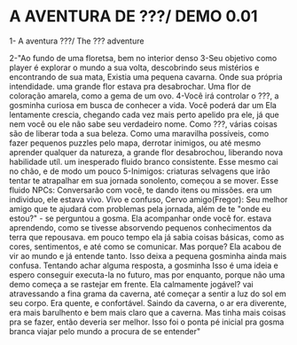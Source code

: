 # A AVENTURA DE ???/ DEMO 0.01

1- A aventura ???/ The ??? adventure

2-"Ao fundo de uma floretsa, bem no interior denso                    3-Seu objetivo como player é explorar o mundo a sua volta, descobrindo seus mistérios e encontrando 
de sua mata, Existia uma pequena cavarna. Onde                        sua própria intendidade.
uma grande flor estava pra desabrochar. Uma 
flor de coloração amarela, como a gema de um ovo.                     4-Você irá controlar o ???, a gosminha curiosa em busca de conhecer a vida. Você poderá dar um
Ela lentamente crescia, chegando cada vez mais perto                  apelido pra ele, já que nem você ou ele não sabe seu verdadeiro nome. Como ???, várias coisas são
de liberar toda a sua beleza. Como uma maravilha                      possíveis, como fazer pequenos puzzles pelo mapa, derrotar inimigos, ou até mesmo aprender qualquer
da natureza, a grande flor desabrochou, liberando                     nova habilidade utíl.
um inesperado fluido branco consistente. Esse
mesmo cai no chão, e de modo um pouco                                 5-Inimigos: criaturas selvagens que irão tentar te atrapalhar em sua jornada
sonolento, começou a se mover. Esse fluido                              NPCs: Conversarão com você, te dando itens ou missões.
era um individuo, ele estava vivo. Vivo e confuso,                      Cervo amigo(Fregor): Seu melhor amigo que te ajudará com problemas pela jornada, além de te
"onde eu estou?" - se perguntou a gosma. Ela                            acompanhar onde você for.
estava aprendendo, como se tivesse absorvendo
pequenos conhecimentos da terra que repousava.
em pouco tempo ela já sabia coisas básicas, 
como as cores, sentimentos, e até como se 
comunicar. Mas porque? Ela acabou de vir ao 
mundo e já entende tanto. Isso deixa a 
pequena gosminha ainda mais confusa.
Tentando achar alguma resposta, a gosminha                             Isso é uma ideia e espero conseguir executa-la no futuro, mas por enquanto, porque não uma demo 
começa a se rastejar em frente. Ela calmamente                         jogável?
vai atravessando a fina grama da caverna, até 
começar a sentir a luz do sol em seu corpo. 
Era quente, e confortável. Saindo da caverna, o
ar era diverente, era mais barulhento e bem mais
claro que a caverna. Mas tinha mais coisas pra
se fazer, então deveria ser melhor. Isso foi o 
ponta pé inicial pra gosma branca viajar pelo 
mundo a procura de se entender"
